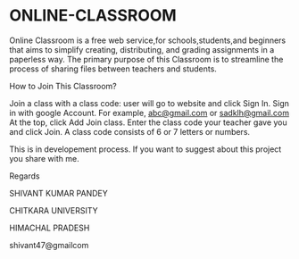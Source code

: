 # ONLINE-CLASSROOM


Online Classroom is a free web service,for schools,students,and beginners that aims to simplify creating, distributing,
and grading assignments in a paperless way. The primary purpose of this Classroom is to streamline the process of sharing files
between teachers and students.

How to Join This Classroom?

Join a class with a class code:
user will go to website  and click Sign In. Sign in with google Account. For example, abc@gmail.com or sadklh@gmail.com
At the top, click Add Join class.
Enter the class code your teacher gave you and click Join. A class code consists of 6 or 7 letters or numbers.

This is in developement process. If you want to suggest about this project you share with me.

Regards

SHIVANT KUMAR PANDEY 

CHITKARA UNIVERSITY

HIMACHAL PRADESH

shivant47@gmailcom